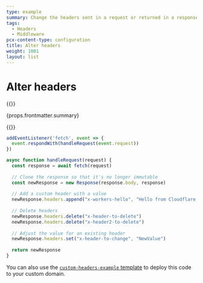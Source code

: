 ```yaml
---
type: example
summary: Change the headers sent in a request or returned in a response.
tags:
  - Headers
  - Middleware
pcx-content-type: configuration
title: Alter headers
weight: 1001
layout: list
---
```


# Alter headers

{{<content-column>}}
  <p>{props.frontmatter.summary}</p>
{{</content-column>}}

```js
addEventListener('fetch', event => {
  event.respondWith(handleRequest(event.request))
})

async function handleRequest(request) {
  const response = await fetch(request)
  
  // Clone the response so that it's no longer immutable
  const newResponse = new Response(response.body, response)
  
  // Add a custom header with a value
  newResponse.headers.append("x-workers-hello", "Hello from Cloudflare Workers")
  
  // Delete headers
  newResponse.headers.delete("x-header-to-delete")
  newResponse.headers.delete("x-header2-to-delete")
  
  // Adjust the value for an existing header
  newResponse.headers.set("x-header-to-change", "NewValue")
  
  return newResponse
}
```

You can also use the [`custom-headers-example` template](https://github.com/signalnerve/custom-headers-example) to deploy this code to your custom domain.
